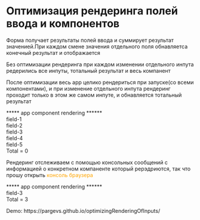 
<h1>Оптимизация рендеринга полей ввода и компонентов</h1
  
  <p>Форма получает результаты полей ввода и суммирует результат значенией.При каждом смене значения  отдельного поля  обнавляетса конечный результат и отображается</p>
  
  <p>Без оптимизации рендеринга при каждом изменении отдельного инпута редерились все инпуты, тотальный результат и весь компанент </p>
  
  <p>После оптимизации весь app  целико рендериться при запуске(со всеми компонентами), и   при изменение отдельного инпута рендеринг проходит только в этом  же самом инпуте, и обнавляется тотальный результат </p>
  <p>
  ***** app component rendering ****** </br>
 field-1 </br>
 field-2 </br>
 field-3 </br>
 field-4 </br>
 field-5 </br>
 Total =  0 </br>
</p>
  
  <p >Рендеринг отслеживаем с помощью консольных сообщений с информацией о конкретном компаненте который рерэдриются, так что прошу открыть <span style='color: orange;'>консоль браузера</span> </p>
  
  
  <p>
  ***** app component rendering ****** </br>
 field-3 </br>
 Total =  3 </br>
</p>


<p>Demo: https://pargevs.github.io/optimizingRenderingOfInputs/ </p>
